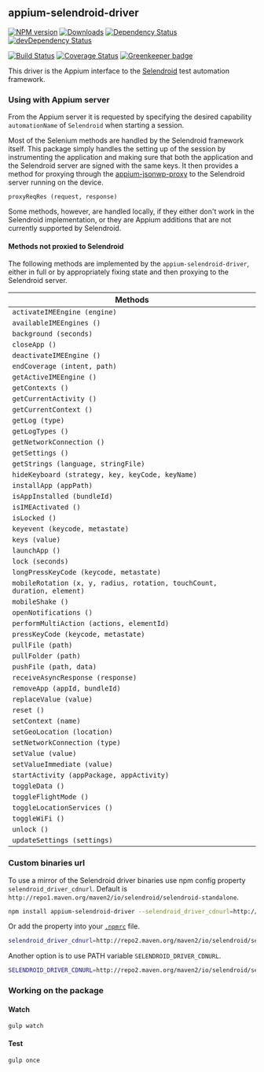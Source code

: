## appium-selendroid-driver

[![NPM version](http://img.shields.io/npm/v/appium-selendroid-driver.svg)](https://npmjs.org/package/appium-selendroid-driver)
[![Downloads](http://img.shields.io/npm/dm/appium-selendroid-driver.svg)](https://npmjs.org/package/appium-selendroid-driver)
[![Dependency Status](https://david-dm.org/appium/appium-selendroid-driver/master.svg)](https://david-dm.org/appium/appium-selendroid-driver/master)
[![devDependency Status](https://david-dm.org/appium/appium-selendroid-driver/master/dev-status.svg)](https://david-dm.org/appium/appium-selendroid-driver/master#info=devDependencies)

[![Build Status](https://api.travis-ci.org/appium/appium-selendroid-driver.png?branch=master)](https://travis-ci.org/appium/appium-selendroid-driver)
[![Coverage Status](https://coveralls.io/repos/appium/appium-selendroid-driver/badge.svg?branch=master)](https://coveralls.io/r/appium/appium-selendroid-driver?branch=master) [![Greenkeeper badge](https://badges.greenkeeper.io/appium/appium-selendroid-driver.svg)](https://greenkeeper.io/)


This driver is the Appium interface to the [Selendroid](http://selendroid.io/) test automation framework.


### Using with Appium server

From the Appium server it is requested by specifying the desired capability `automationName` of `Selendroid` when starting a session.

Most of the Selenium methods are handled by the Selendroid framework itself. This package simply handles the setting up of the session by instrumenting the application and making sure that both the application and the Selendroid server are signed with the same keys. It then provides a method for proxying through the [appium-jsonwp-proxy](https://github.com/appium/appium-base-driver/blob/master/lib/jsonwp-proxy) to the Selendroid server running on the device.

`proxyReqRes (request, response)`

Some methods, however, are handled locally, if they either don't work in the Selendroid implementation, or they are Appium additions that are not currently supported by Selendroid.

#### Methods not proxied to Selendroid

The following methods are implemented by the `appium-selendroid-driver`, either in full or by appropriately fixing state and then proxying to the Selendroid server.

| Methods                                                                   |
|---------------------------------------------------------------------------|
| `activateIMEEngine (engine)`                                              |
| `availableIMEEngines ()`                                                  |
| `background (seconds)`                                                    |
| `closeApp ()`                                                             |
| `deactivateIMEEngine ()`                                                  |
| `endCoverage (intent, path)`                                              |
| `getActiveIMEEngine ()`                                                   |
| `getContexts ()`                                                          |
| `getCurrentActivity ()`                                                   |
| `getCurrentContext ()`                                                    |
| `getLog (type)`                                                           |
| `getLogTypes ()`                                                          |
| `getNetworkConnection ()`                                                 |
| `getSettings ()`                                                          |
| `getStrings (language, stringFile)`                                       |
| `hideKeyboard (strategy, key, keyCode, keyName)`                          |
| `installApp (appPath)`                                                    |
| `isAppInstalled (bundleId)`                                               |
| `isIMEActivated ()`                                                       |
| `isLocked ()`                                                             |
| `keyevent (keycode, metastate)`                                           |
| `keys (value)`                                                            |
| `launchApp ()`                                                            |
| `lock (seconds)`                                                          |
| `longPressKeyCode (keycode, metastate)`                                   |
| `mobileRotation (x, y, radius, rotation, touchCount, duration, element)`  |
| `mobileShake ()`                                                          |
| `openNotifications ()`                                                    |
| `performMultiAction (actions, elementId)`                                 |
| `pressKeyCode (keycode, metastate)`                                       |
| `pullFile (path)`                                                         |
| `pullFolder (path)`                                                       |
| `pushFile (path, data)`                                                   |
| `receiveAsyncResponse (response)`                                         |
| `removeApp (appId, bundleId)`                                             |
| `replaceValue (value)`                                                    |
| `reset ()`                                                                |
| `setContext (name)`                                                       |
| `setGeoLocation (location)`                                               |
| `setNetworkConnection (type)`                                             |
| `setValue (value)`                                                        |
| `setValueImmediate (value)`                                               |
| `startActivity (appPackage, appActivity)`                                 |
| `toggleData ()`                                                           |
| `toggleFlightMode ()`                                                     |
| `toggleLocationServices ()`                                               |
| `toggleWiFi ()`                                                           |
| `unlock ()`                                                               |
| `updateSettings (settings)`                                               |

### Custom binaries url

To use a mirror of the Selendroid driver binaries use npm config property `selendroid_driver_cdnurl`.
Default is `http://repo1.maven.org/maven2/io/selendroid/selendroid-standalone`.

```bash
npm install appium-selendroid-driver --selendroid_driver_cdnurl=http://repo2.maven.org/maven2/io/selendroid/selendroid-standalone
```

Or add the property into your [`.npmrc`](https://docs.npmjs.com/files/npmrc) file.

```bash
selendroid_driver_cdnurl=http://repo2.maven.org/maven2/io/selendroid/selendroid-standalone
```

Another option is to use PATH variable `SELENDROID_DRIVER_CDNURL`.

```bash
SELENDROID_DRIVER_CDNURL=http://repo2.maven.org/maven2/io/selendroid/selendroid-standalone npm install appium-selendroid-driver
```

### Working on the package

#### Watch

```
gulp watch
```

#### Test

```
gulp once
```
